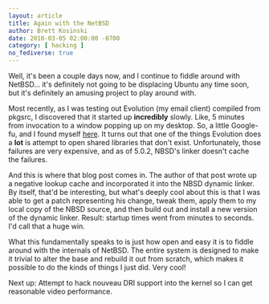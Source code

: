 ```yaml
---
layout: article
title: Again with the NetBSD
author: Brett Kosinski
date: 2010-03-05 02:00:00 -0700
category: [ hacking ]
no_fediverse: true
---
```


Well, it's been a couple days now, and I continue to fiddle around with NetBSD... it's definitely not going to be displacing Ubuntu any time soon, but it's definitely an amusing project to play around with.

Most recently, as I was testing out Evolution (my email client) compiled from pkgsrc, I discovered that it started up **incredibly** slowly.  Like, 5 minutes from invocation to a window popping up on my desktop.  So, a little Google-fu, and I found myself [here](http://blog.netbsd.org/tnf/entry/netbsd_runtime_linker_gains_negative).  It turns out that one of the things Evolution does a **lot** is attempt to open shared libraries that don't exist.  Unfortunately, those failures are very expensive, and as of 5.0.2, NBSD's linker doesn't cache the failures.

And this is where that blog post comes in.  The author of that post wrote up a negative lookup cache and incorporated it into the NBSD dynamic linker.  By itself, that'd be interesting, but what's deeply cool about this is that I was able to get a patch representing his change, tweak them, apply them to my local copy of the NBSD source, and then build out and install a new version of the dynamic linker.  Result:  startup times went from minutes to seconds.  I'd call that a huge win.

What this fundamentally speaks to is just how open and easy it is to fiddle around with the internals of NetBSD.  The entire system is designed to make it trivial to alter the base and rebuild it out from scratch, which makes it possible to do the kinds of things I just did.  Very cool!

Next up:  Attempt to hack nouveau DRI support into the kernel so I can get reasonable video performance.

